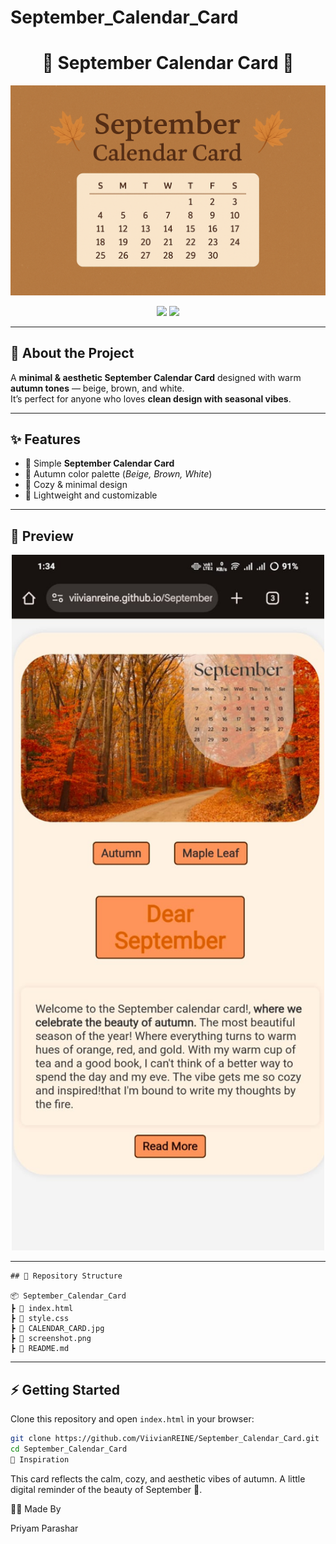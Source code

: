 # September_Calendar_Card
<!-- README for September Calendar Card -->

<h1 align="center">🍂 September Calendar Card 🍂</h1>

<p align="center">
  <img src="https://github.com/ViivianREINE/September_Calendar_Card/blob/main/Banner.png" width="600" alt="September Calendar Card Banner"/>
</p>

<p align="center">
  <img src="https://img.shields.io/badge/Season-Autumn-d2b48c?style=for-the-badge&logo=leaflet&logoColor=8B4513&labelColor=fff8f0" />
  <img src="https://img.shields.io/badge/Theme-Beige%20%7C%20Brown%20%7C%20White-fff8f0?style=for-the-badge&logo=palette&logoColor=8B4513&labelColor=d2b48c" />
</p>

---

## 🍁 About the Project
A **minimal & aesthetic September Calendar Card** designed with warm **autumn tones** — beige, brown, and white.  
It’s perfect for anyone who loves **clean design with seasonal vibes**.  

---

## ✨ Features
- 📅 Simple **September Calendar Card**
- 🎨 Autumn color palette (*Beige, Brown, White*)
- 🍂 Cozy & minimal design
- 📌 Lightweight and customizable

---

## 🎨 Preview
<p align="center">
  <img src="https://github.com/ViivianREINE/September_Calendar_Card/blob/main/CALENDAR_CARD.jpg" width="500" alt="Preview Screenshot"/>
</p>

---
```
## 📂 Repository Structure

📦 September_Calendar_Card
┣ 📜 index.html
┣ 📜 style.css
┣ 📜 CALENDAR_CARD.jpg
┣ 📜 screenshot.png
┣ 📜 README.md

```
---

## ⚡ Getting Started
Clone this repository and open `index.html` in your browser:  

```bash
git clone https://github.com/ViivianREINE/September_Calendar_Card.git
cd September_Calendar_Card
🌟 Inspiration
```
This card reflects the calm, cozy, and aesthetic vibes of autumn.
A little digital reminder of the beauty of September 🍁.

🧑‍💻 Made By

Priyam Parashar
